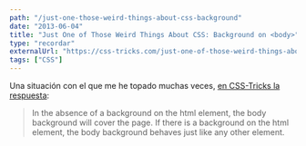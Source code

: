 ```yaml
---
path: "/just-one-those-weird-things-about-css-background"
date: "2013-06-04"
title: "Just One of Those Weird Things About CSS: Background on <body>"
type: "recordar"
externalUrl: "https://css-tricks.com/just-one-of-those-weird-things-about-css-background-on-body/"
tags: ["CSS"]
---
```


Una situación con el que me he topado muchas veces, [en CSS-Tricks la respuesta](https://css-tricks.com/just-one-of-those-weird-things-about-css-background-on-body/):

> In the absence of a background on the html element, the body background will cover the page. If there is a background on the html element, the body background behaves just like any other element.
